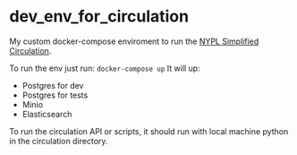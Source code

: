 # dev_env_for_circulation

My custom docker-compose enviroment to run the [NYPL Simplified Circulation](https://github.com/NYPL-Simplified/circulation).

To run the env just run: `docker-compose up`
It will up:
* Postgres for dev
* Postgres for tests
* Minio
* Elasticsearch

To run the circulation API or scripts, it should run with local machine python in the circulation directory.

